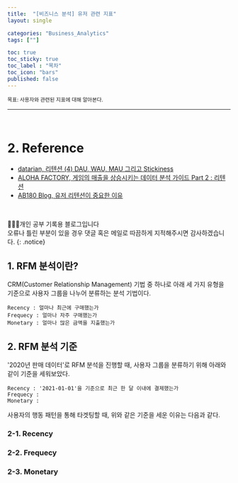 ```yaml
---
title:  "[비즈니스 분석] 유저 관련 지표"
layout: single

categories: "Business_Analytics"
tags: [""]

toc: true
toc_sticky: true
toc_label : "목차"
toc_icon: "bars"
published: false
---
```


<small>목표: 사용자와 관련된 지표에 대해 알아본다.</small>

***

<br>

# 2. Reference
- [datarian, 리텐션 (4) DAU, WAU, MAU 그리고 Stickiness](https://datarian.io/blog/stickiness)
- [ALOHA FACTORY, 게임의 매출을 상승시키는 데이터 분석 가이드 Part 2 : 리텐션](https://www.aloha-corp.com/blog/df0cf6c02f0848768e640d50071abb0f)
- [AB180 Blog, 유저 리텐션이 중요한 이유](https://blog.ab180.co/posts/retention-series-1)


<br>

👩🏻‍💻개인 공부 기록용 블로그입니다
<br>오류나 틀린 부분이 있을 경우 댓글 혹은 메일로 따끔하게 지적해주시면 감사하겠습니다.
{: .notice}



## 1. RFM 분석이란?
CRM(Customer Relationship Management) 기법 중 하나로 아래 세 가지 유형을 기준으로 사용자 그룹을 나누어 분류하는 분석 기법이다.
```
Recency : 얼마나 최근에 구매했는가
Frequecy : 얼마나 자주 구매했는가
Monetary : 얼마나 많은 금액을 지출했는가
```

## 2. RFM 분석 기준
'2020년 판매 데이터'로 RFM 분석을 진행할 때, 사용자 그룹을 분류하기 위해 아래와 같이 기준을 세워보았다.
```
Recency : '2021-01-01'을 기준으로 최근 한 달 이내에 결제했는가
Frequecy : 
Monetary : 
```

사용자의 행동 패턴을 통해 타겟팅할 때, 위와 같은 기준을 세운 이유는 다음과 같다.<br>

### 2-1. Recency
### 2-2. Frequecy
### 2-3. Monetary


